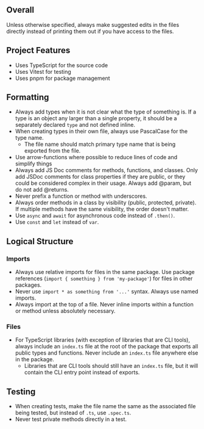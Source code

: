 ## Overall

Unless otherwise specified, always make suggested edits in the files directly instead of printing them out if you have access to the files.

## Project Features

- Uses TypeScript for the source code
- Uses Vitest for testing
- Uses pnpm for package management

## Formatting

- Always add types when it is not clear what the type of something is. If a type is an object any larger than a single property, it should be a separately declared `type` and not defined inline.
- When creating types in their own file, always use PascalCase for the type name.
  - The file name should match primary type name that is being exported from the file.
- Use arrow-functions where possible to reduce lines of code and simplify things
- Always add JS Doc comments for methods, functions, and classes. Only add JSDoc comments for class properties if they are public, or they could be considered complex in their usage. Always add @param, but do not add @returns.
- Never prefix a function or method with underscores.
- Always order methods in a class by visibility (public, protected, private). If multiple methods have the same visibility, the order doesn't matter.
- Use `async` and `await` for asynchronous code instead of `.then()`.
- Use `const` and `let` instead of `var`.

## Logical Structure

### Imports

- Always use relative imports for files in the same package. Use package references (`import { something } from 'my-package'`) for files in other packages.
- Never use `import * as something from '...'` syntax. Always use named imports.
- Always import at the top of a file. Never inline imports within a function or method unless absolutely necessary.

### Files

- For TypeScript libraries (with exception of libraries that are CLI tools), always include an `index.ts` file at the root of the package that exports all public types and functions. Never include an `index.ts` file anywhere else in the package.
  - Libraries that are CLI tools should still have an `index.ts` file, but it will contain the CLI entry point instead of exports.

## Testing

- When creating tests, make the file name the same as the associated file being tested, but instead of `.ts`, use `.spec.ts`.
- Never test private methods directly in a test.
